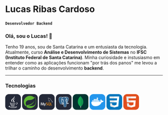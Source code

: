 # Lucas Ribas Cardoso

**`Desenvolvedor Backend`**

### Olá, sou o Lucas! 👋

Tenho 19 anos, sou de Santa Catarina e um entusiasta da tecnologia. Atualmente, curso **Análise e Desenvolvimento de Sistemas** no **IFSC (Instituto Federal de Santa Catarina)**. Minha curiosidade e instusiasmo em entender como as aplicações funcionam "por trás dos panos" me levou a trilhar o caminho do desenvolvimento **backend**.

---

### Tecnologias

<img
    width="50px" 
    src="https://github.com/tandpfun/skill-icons/blob/main/icons/Java-Dark.svg" 
/>
<img 
    width="50px" 
    src="https://github.com/tandpfun/skill-icons/blob/main/icons/Spring-Dark.svg" 
/>
<img 
    width="50px" 
    src="https://github.com/tandpfun/skill-icons/blob/main/icons/MySQL-Dark.svg" 
/>
<img 
    width="50px" 
    src="https://github.com/tandpfun/skill-icons/blob/main/icons/PostgreSQL-Dark.svg" 
/>
<img 
    width="50px" 
    src="https://github.com/tandpfun/skill-icons/blob/main/icons/MongoDB.svg" 
/>
<img 
    width="50px" 
    src="https://github.com/tandpfun/skill-icons/blob/main/icons/Docker.svg" 
/>
<img 
    width="50px" 
    src="https://github.com/tandpfun/skill-icons/blob/main/icons/CSS.svg" 
/>
<img 
    width="50px" 
    src="https://github.com/tandpfun/skill-icons/blob/main/icons/HTML.svg" 
/>

